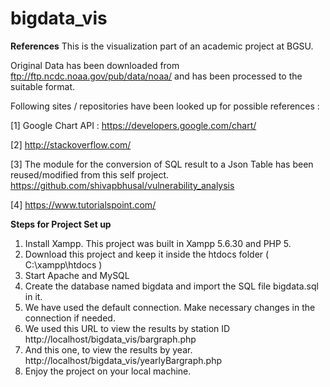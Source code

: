# bigdata_vis
**References**
This is the visualization part of an academic project at BGSU. 

Original Data has been downloaded from ftp://ftp.ncdc.noaa.gov/pub/data/noaa/ and has been processed to the suitable format. 

Following sites / repositories have been looked up for possible references : 

[1] Google Chart API : https://developers.google.com/chart/

[2] http://stackoverflow.com/

[3] The module for the conversion of SQL result to a Json Table has been reused/modified from this self project. 
https://github.com/shivapbhusal/vulnerability_analysis

[4] https://www.tutorialspoint.com/


**Steps for Project Set up** 

1. Install Xampp. This project was built in Xampp 5.6.30 and PHP 5. 
2. Download this project and keep it inside the htdocs folder ( C:\xampp\htdocs ) 
3. Start Apache and MySQL 
4. Create the database named bigdata and import the SQL file bigdata.sql in it. 
5. We have used the default connection. Make necessary changes in the connection if needed. 
5. We used this URL to view the results by station ID 
http://localhost/bigdata_vis/bargraph.php
5. And this one, to view the results by year. 
http://localhost/bigdata_vis/yearlyBargraph.php
6. Enjoy the project on your local machine. 














